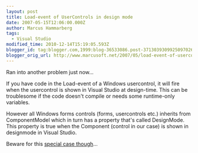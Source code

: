 ```yaml
---
layout: post
title: Load-event of UserControls in design mode
date: 2007-05-15T12:06:00.000Z
author: Marcus Hammarberg
tags:
  - Visual Studio
modified_time: 2010-12-14T15:19:05.593Z
blogger_id: tag:blogger.com,1999:blog-36533086.post-3713039309925097026
blogger_orig_url: http://www.marcusoft.net/2007/05/load-event-of-usercontrols-in-design.html
---
```


Ran into another problem just now...

If you have code in the Load-event of a Windows <span
id="SPELLING_ERROR_0" class="blsp-spelling-error">usercontrol, it
will fire when the usercontrol is shown in Visual Studio
at design-time. This can be troublesome if the code doesn't compile or
needs some runtime-only variables.

However all Windows forms controls (forms, usercontrols etc.) inherits from
ComponentModel which in turn has a
property that's called DesignMode. This property is true
when the Component (control in our case) is shown in designmode in
Visual Studio.

Beware for this [special case
though](http://dotnetjunkies.com/WebLog/mjordan/archive/2003/12/01/4117.aspx)...
